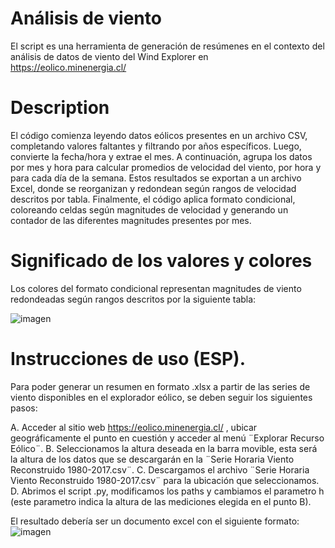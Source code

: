 # Análisis de viento

El script es una herramienta de generación de resúmenes en el contexto del análisis de datos de viento del Wind Explorer en https://eolico.minenergia.cl/

# Description

El código comienza leyendo datos eólicos presentes en un archivo CSV, completando valores faltantes y filtrando por años específicos. Luego, convierte la fecha/hora y extrae el mes. A continuación, agrupa los datos por mes y hora para calcular promedios de velocidad del viento, por hora y para cada día de la semana. Estos resultados se exportan a un archivo Excel, donde se reorganizan y redondean según rangos de velocidad descritos por tabla. Finalmente, el código aplica formato condicional, coloreando celdas según magnitudes de velocidad y generando un contador de las diferentes magnitudes presentes por mes.

# Significado de los valores y colores
Los colores del formato condicional representan magnitudes de viento redondeadas según rangos descritos por la siguiente tabla:

![imagen](https://github.com/user-attachments/assets/01c38439-ac81-43ee-bfe5-b5f498613e0b)

# Instrucciones de uso (ESP).

Para poder generar un resumen en formato .xlsx a partir de las series de viento disponibles en el explorador eólico, se deben seguir los siguientes pasos:

A. Acceder al sitio web https://eolico.minenergia.cl/ , ubicar geográficamente el punto en cuestión y acceder al menú ¨Explorar Recurso Eólico¨.
B. Seleccionamos la altura deseada en la barra movible, esta será la altura de los datos que se descargarán en la ¨Serie Horaria Viento Reconstruido 1980-2017.csv¨. 
C. Descargamos el archivo ¨Serie Horaria Viento Reconstruido 1980-2017.csv¨ para la ubicación que seleccionamos. 
D. Abrimos el script .py, modificamos los paths y cambiamos el parametro h (este parametro indica la altura de las mediciones elegida en el punto B). 

El resultado debería ser un documento excel con el siguiente formato:
![imagen](https://github.com/naranguiz/Wind_Resume/assets/43880651/0d6974a3-c738-4835-b9c4-23238352e3f4)










